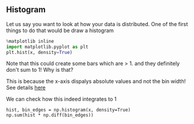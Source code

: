 ## Histogram

Let us say you want to look at how your data is distributed. One of the first things to do that would be draw a histogram

```python
%matplotlib inline
import matplotlib.pyplot as plt
plt.hist(x, density=True)
```

Note that this could create some bars which are > 1. and they definitely don't sum to 1! Why is that?

This is because the x-axis dispalys absolute values and not the bin width!
See details [here](https://github.com/matplotlib/matplotlib/issues/10398/)


We can check how this indeed integrates to 1
```
hist, bin_edges = np.histogram(x, density=True)
np.sum(hist * np.diff(bin_edges))
```
